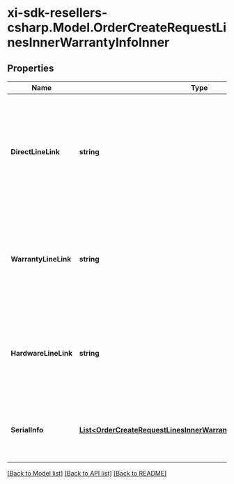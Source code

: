 # xi-sdk-resellers-csharp.Model.OrderCreateRequestLinesInnerWarrantyInfoInner

## Properties

Name | Type | Description | Notes
------------ | ------------- | ------------- | -------------
**DirectLineLink** | **string** | Unique value to link hardware and warranty lines. Should be used only when products are purchased from both Ingram and/or vendor but the warranty is purchased through Ingram for them. | [optional] 
**WarrantyLineLink** | **string** | Customer line number of the hardware product in this request for linkage, either hardwareLineLink or warrantyLineLink can be used in a line. | [optional] 
**HardwareLineLink** | **string** | Customer line number of the warranty product in this request for linkage, either hardwareLineLink or warrantyLineLink can be used in a line  | [optional] 
**SerialInfo** | [**List&lt;OrderCreateRequestLinesInnerWarrantyInfoInnerSerialInfoInner&gt;**](OrderCreateRequestLinesInnerWarrantyInfoInnerSerialInfoInner.md) | Serial information of the hardware to be associated with the warranty, applicable on post sale orders. | [optional] 

[[Back to Model list]](../README.md#documentation-for-models) [[Back to API list]](../README.md#documentation-for-api-endpoints) [[Back to README]](../README.md)

